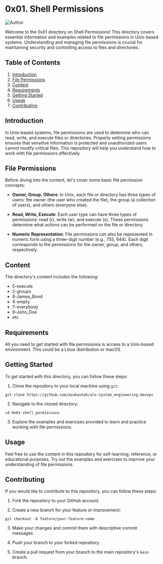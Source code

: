 # 0x01. Shell Permissions

![Author](https://img.shields.io/badge/Author-AzukaUteh-blue.svg)

Welcome to the 0x01 directory on Shell Permissions! This directory covers essential information and examples related to file permissions in Unix-based systems. Understanding and managing file permissions is crucial for maintaining security and controlling access to files and directories.

## Table of Contents

1. [Introduction](#introduction)
2. [File Permissions](#file-permissions)
3. [Content](#content)
4. [Requirements](#requirements)
5. [Getting Started](#getting-started)
6. [Usage](#usage)
7. [Contributing](#contributing)


## Introduction

In Unix-based systems, file permissions are used to determine who can read, write, and execute files or directories. Properly setting permissions ensures that sensitive information is protected and unauthorized users cannot modify critical files. This repository will help you understand how to work with file permissions effectively.

## File Permissions

Before diving into the content, let's cover some basic file permission concepts:

- **Owner, Group, Others**: In Unix, each file or directory has three types of users: the owner (the user who created the file), the group (a collection of users), and others (everyone else).

- **Read, Write, Execute**: Each user type can have three types of permissions: read (r), write (w), and execute (x). These permissions determine what actions can be performed on the file or directory.

- **Numeric Representation**: File permissions can also be represented in numeric form using a three-digit number (e.g., 755, 644). Each digit corresponds to the permissions for the owner, group, and others, respectively.

## Content

The directory's content includes the following:

- 5-execute
- 2-groups
- 8-James_Bond
- 4-empty
- 7-everybody
- 9-John_Doe
- etc

## Requirements

All you need to get started with file permissions is access to a Unix-based environment. This could be a Linux distribution or macOS.

## Getting Started

To get started with this directory, you can follow these steps:

1. Clone the repository to your local machine using `git`:

```
git clone https://github.com/azukauteh/alx-system_engineering-devops

```

2. Navigate to the cloned directory:

```
cd 0x01-shell_permissions
```

3. Explore the examples and exercises provided to learn and practice working with file permissions.

## Usage

Feel free to use the content in this repository for self-learning, reference, or educational purposes. Try out the examples and exercises to improve your understanding of file permissions.

## Contributing

If you would like to contribute to this repository, you can follow these steps:

1. Fork the repository to your GitHub account.

2. Create a new branch for your feature or improvement:

```
git checkout -b feature/your-feature-name
```

3. Make your changes and commit them with descriptive commit messages.

4. Push your branch to your forked repository.

5. Create a pull request from your branch to the main repository's `main` branch.
